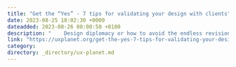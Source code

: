 ```yaml
---
title: "Get the “Yes” - 7 tips for validating your design with clients"
date: 2023-08-25 18:02:30 +0000
dateadded: 2023-08-26 00:00:50 +0100
description: "    Design diplomacy or how to avoid the endless revisions  Continue reading on UX Planet »  "
link: "https://uxplanet.org/get-the-yes-7-tips-for-validating-your-design-with-clients-9d7ec934dfae?source=rss----819cc2aaeee0---4"
category:
directory: _directory/ux-planet.md
---
```

